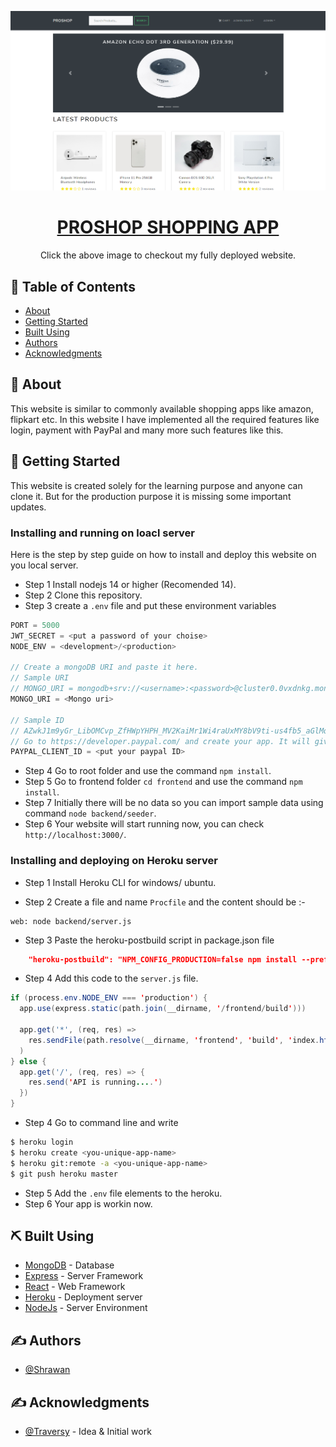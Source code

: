 <p align="center">
  <a href="https://proshopeeapp.herokuapp.com/" rel="noopener">
 <img src="./frontend/public/images/final.png" alt="Project logo"></a>
</p>

<h1 align="center"> <a href="https://proshopeeapp.herokuapp.com/"> PROSHOP SHOPPING APP </a> </h1>

<p align="center"> Click the above image to checkout my fully deployed website.
    <br> 
</p>

## 📝 Table of Contents

-   [About](#about)
-   [Getting Started](#getting_started)
-   [Built Using](#built_using)
-   [Authors](#authors)
-   [Acknowledgments](#acknowledgement)

## 🧐 About <a name = "about"></a>

This website is similar to commonly available shopping apps like amazon, flipkart etc. In this website I have implemented all the required features like login, payment with PayPal and many more such features like this.

## 🏁 Getting Started <a name = "getting_started"></a>

This website is created solely for the learning purpose and anyone can clone it. But for the production purpose it is missing some important updates.

### Installing and running on loacl server

Here is the step by step guide on how to install and deploy this website on you local server.

-   Step 1 Install nodejs 14 or higher (Recomended 14).
-   Step 2 Clone this repository.
-   Step 3 create a `.env` file and put these environment variables

```java
PORT = 5000
JWT_SECRET = <put a password of your choise>
NODE_ENV = <development>/<production>

// Create a mongoDB URI and paste it here.
// Sample URI
// MONGO_URI = mongodb+srv://<username>:<password>@cluster0.0vxdnkg.mongodb.net/test?retryWrites=true&w=majority
MONGO_URI = <Mongo uri>

// Sample ID
// AZwkJ1m9yGr_LibOMCvp_ZfHWpYHPH_MV2KaiMr1Wi4raUxMY8bV9ti-us4fb5_aGlMqdV17n78_Ckc1
// Go to https://developer.paypal.com/ and create your app. It will give you the PayPal ID, you need to paste this id here.
PAYPAL_CLIENT_ID = <put your paypal ID>

```

-   Step 4 Go to root folder and use the command `npm install`.
-   Step 5 Go to frontend folder `cd frontend` and use the command `npm install`.
-   Step 7 Initially there will be no data so you can import sample data using command `node backend/seeder`.
-   Step 6 Your website will start running now, you can check `http://localhost:3000/`.

### Installing and deploying on Heroku server

-   Step 1 Install Heroku CLI for windows/ ubuntu.

-   Step 2 Create a file and name `Procfile` and the content should be :-

```
web: node backend/server.js
```

-   Step 3 Paste the heroku-postbuild script in package.json file

```json
    "heroku-postbuild": "NPM_CONFIG_PRODUCTION=false npm install --prefix frontend && npm run build --prefix frontend"
```

-   Step 4 Add this code to the `server.js` file.

```java
if (process.env.NODE_ENV === 'production') {
  app.use(express.static(path.join(__dirname, '/frontend/build')))

  app.get('*', (req, res) =>
    res.sendFile(path.resolve(__dirname, 'frontend', 'build', 'index.html'))
  )
} else {
  app.get('/', (req, res) => {
    res.send('API is running....')
  })
}
```

-   Step 4 Go to command line and write

```bash
$ heroku login
$ heroku create <you-unique-app-name>
$ heroku git:remote -a <you-unique-app-name>
$ git push heroku master
```

-   Step 5 Add the `.env` file elements to the heroku.
-   Step 6 Your app is workin now.

## ⛏️ Built Using <a name = "built_using"></a>

-   [MongoDB](https://www.mongodb.com/) - Database
-   [Express](https://expressjs.com/) - Server Framework
-   [React](https://reactjs.org/) - Web Framework
-   [Heroku](https://www.heroku.com) - Deployment server
-   [NodeJs](https://nodejs.org/en/) - Server Environment

## ✍️ Authors <a name = "authors"></a>

-   [@Shrawan](https://github.com/agrawalshrawan245)

## ✍️ Acknowledgments <a name = "acknowledgments"></a>

-   [@Traversy](https://github.com/bradtraversy) - Idea & Initial work
